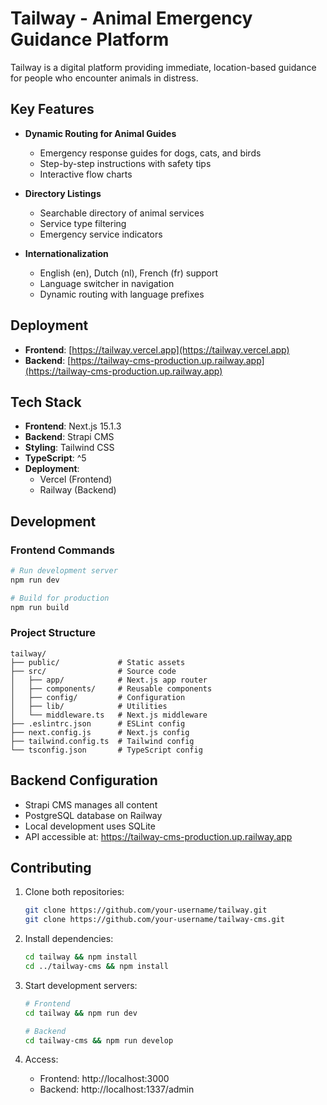 # Tailway - Animal Emergency Guidance Platform

Tailway is a digital platform providing immediate, location-based guidance for people who encounter animals in distress.

## Key Features
- **Dynamic Routing for Animal Guides**
  - Emergency response guides for dogs, cats, and birds
  - Step-by-step instructions with safety tips
  - Interactive flow charts

- **Directory Listings**
  - Searchable directory of animal services
  - Service type filtering
  - Emergency service indicators

- **Internationalization**
  - English (en), Dutch (nl), French (fr) support
  - Language switcher in navigation
  - Dynamic routing with language prefixes

## Deployment
- **Frontend**: [https://tailway.vercel.app](https://tailway.vercel.app)
- **Backend**: [https://tailway-cms-production.up.railway.app](https://tailway-cms-production.up.railway.app)

## Tech Stack
- **Frontend**: Next.js 15.1.3
- **Backend**: Strapi CMS
- **Styling**: Tailwind CSS
- **TypeScript**: ^5
- **Deployment**:
  - Vercel (Frontend)
  - Railway (Backend)

## Development
### Frontend Commands
```bash
# Run development server
npm run dev

# Build for production
npm run build
```

### Project Structure
```
tailway/
├── public/             # Static assets
├── src/                # Source code
│   ├── app/            # Next.js app router
│   ├── components/     # Reusable components
│   ├── config/         # Configuration
│   ├── lib/            # Utilities
│   └── middleware.ts   # Next.js middleware
├── .eslintrc.json      # ESLint config
├── next.config.js      # Next.js config
├── tailwind.config.ts  # Tailwind config
└── tsconfig.json       # TypeScript config
```

## Backend Configuration
- Strapi CMS manages all content
- PostgreSQL database on Railway
- Local development uses SQLite
- API accessible at: https://tailway-cms-production.up.railway.app

## Contributing
1. Clone both repositories:
   ```bash
   git clone https://github.com/your-username/tailway.git
   git clone https://github.com/your-username/tailway-cms.git
   ```

2. Install dependencies:
   ```bash
   cd tailway && npm install
   cd ../tailway-cms && npm install
   ```

3. Start development servers:
   ```bash
   # Frontend
   cd tailway && npm run dev

   # Backend
   cd tailway-cms && npm run develop
   ```

4. Access:
   - Frontend: http://localhost:3000
   - Backend: http://localhost:1337/admin
